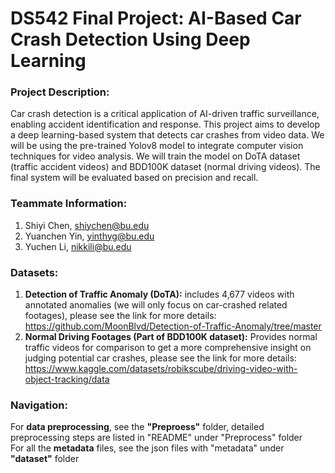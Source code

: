 # DS542 Final Project: AI-Based Car Crash Detection Using Deep Learning
### Project Description:
Car crash detection is a critical application of AI-driven traffic surveillance, enabling accident identification and response. This project aims to develop a deep learning-based system that detects car crashes from video data. We will be using the pre-trained Yolov8 model to integrate computer vision techniques for video analysis. We will train the model on DoTA dataset (traffic accident videos) and BDD100K dataset (normal driving videos). The final system will be evaluated based on precision and recall.

### Teammate Information:
1. Shiyi Chen, shiychen@bu.edu
2. Yuanchen Yin, yinthyg@bu.edu
3. Yuchen Li, nikkili@bu.edu

### Datasets:
1. **Detection of Traffic Anomaly (DoTA):** includes 4,677 videos with annotated anomalies (we will only focus on car-crashed related footages), please see the link for more details: https://github.com/MoonBlvd/Detection-of-Traffic-Anomaly/tree/master
2. **Normal Driving Footages (Part of BDD100K dataset):** Provides normal traffic videos for comparison to get a more comprehensive insight on judging potential car crashes, please see the link for more details: https://www.kaggle.com/datasets/robikscube/driving-video-with-object-tracking/data

### Navigation:
For **data preprocessing**, see the **"Preproess"** folder, detailed preprocessing steps are listed in "README" under "Preprocess" folder<br>
For all the **metadata** files, see the json files with "metadata" under **"dataset"** folder
